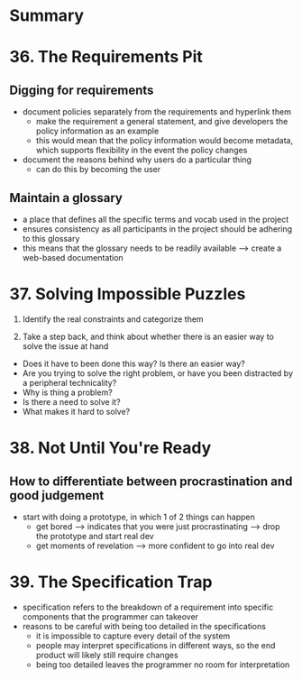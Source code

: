# Summary
# 36. The Requirements Pit
## Digging for requirements
- document policies separately from the requirements and hyperlink them
  - make the requirement a general statement, and give developers the policy information as an example
  - this would mean that the policy information would become metadata, which supports flexibility in the event the policy changes
- document the reasons behind why users do a particular thing
  - can do this by becoming the user 

## Maintain a glossary
- a place that defines all the specific terms and vocab used in the project
- ensures consistency as all participants in the project should be adhering to this glossary
- this means that the glossary needs to be readily available --> create a web-based documentation

# 37. Solving Impossible Puzzles
1. Identify the real constraints and categorize them

2. Take a step back, and think about whether there is an easier way to solve the issue at hand
- Does it have to been done this way? Is there an easier way?
- Are you trying to solve the right problem, or have you been distracted by a peripheral technicality?
- Why is thing a problem?
- Is there a need to solve it?
- What makes it hard to solve?

# 38. Not Until You're Ready
## How to differentiate between procrastination and good judgement
- start with doing a prototype, in which 1 of 2 things can happen
  - get bored --> indicates that you were just procrastinating --> drop the prototype and start real dev
  - get moments of revelation --> more confident to go into real dev

# 39. The Specification Trap
- specification refers to the breakdown of a requirement into specific components that the programmer can takeover
- reasons to be careful with being too detailed in the specifications
  - it is impossible to capture every detail of the system
  - people may interpret specifications in different ways, so the end product will likely still require changes
  - being too detailed leaves the programmer no room for interpretation
